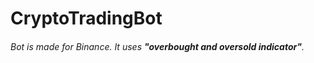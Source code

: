 # CryptoTradingBot


 <h6>Bot is made for Binance. It uses <b>"overbought and oversold indicator"</b>. </h6>
